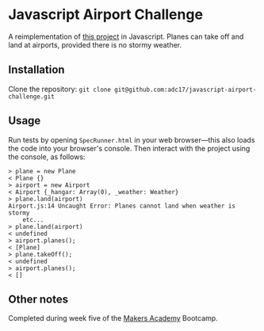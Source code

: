 # Javascript Airport Challenge

A reimplementation of [this project](https://github.com/adc17/airport_challenge) in Javascript. Planes can take off and land at airports, provided there is no stormy weather. 

## Installation

Clone the repository: `git clone git@github.com:adc17/javascript-airport-challenge.git`

## Usage

Run tests by opening `SpecRunner.html` in your web browser—this also loads the code into your browser's console. Then interact with the project using the console, as follows:
```
> plane = new Plane
< Plane {}
> airport = new Airport
< Airport {_hangar: Array(0), _weather: Weather}
> plane.land(airport)
Airport.js:14 Uncaught Error: Planes cannot land when weather is stormy
    etc...
> plane.land(airport)
< undefined
> airport.planes();
< [Plane]
> plane.takeOff();
< undefined
> airport.planes();
< []
```

## Other notes

Completed during week five of the [Makers Academy](http://www.makersacademy.com) Bootcamp.
